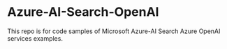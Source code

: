 # Azure-AI-Search-OpenAI
This repo is for code samples of Microsoft Azure-AI Search Azure OpenAI services examples.  
